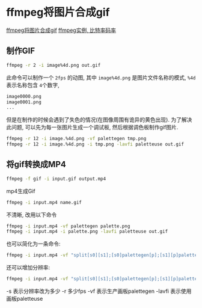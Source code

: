 # ffmpeg将图片合成gif

[ffmpeg将图片合成gif](https://zhuanlan.zhihu.com/p/585480111)
[ffmpeg实例, 比特率码率](https://blog.csdn.net/yu540135101/article/details/84346146)

## 制作GIF

```bash
ffmpeg -r 2 -i image%4d.png out.gif
```

此命令可以制作一个 `2fps` 的动图,
其中 `image%4d.png` 是图片文件名称的模式, `%4d` 表示名称包含 `4`个数字,

```bash
image0000.png
image0001.png
...
```

但是在制作的时候会遇到了失色的情况(在图像周围有诡异的黄色出现).
为了解决此问题, 可以先为每一张图片生成一个调试板, 然后根据调色板制作gif图片.

```bash
ffmpeg -r 12 -i image.%4d.png -vf palettegen tmp.png
ffmpeg -r 12 -i image.%4d.png -i tmp.png -lavfi paletteuse out.gif
```

## 将gif转换成MP4

```bash
ffmpeg -f gif -i input.gif output.mp4
```

mp4生成Gif

```bash
ffmpeg -i input.mp4 name.gif
```

不清晰, 改用以下命令

```bash
ffmpeg -i input.mp4 -vf palettegen palette.png
ffmpeg -i input.mp4 -i palette.png -lavfi paletteuse out.gif
```

也可以简化为一条命令:

```bash
ffmpeg -i input.mp4 -vf "split[s0][s1];[s0]palettegen[p];[s1][p]paletteuse" out.gif
```

还可以增加分辨率:

```bash
ffmpeg -i input.mp4 -vf "split[s0][s1];[s0]palettegen[p];[s1][p]paletteuse" -s 480*320 -r 10 out.gif
```

-s 表示分辨率改为多少
-r 多少fps
-vf 表示生产画板palettegen
-lavfi 表示使用画板paletteuse

